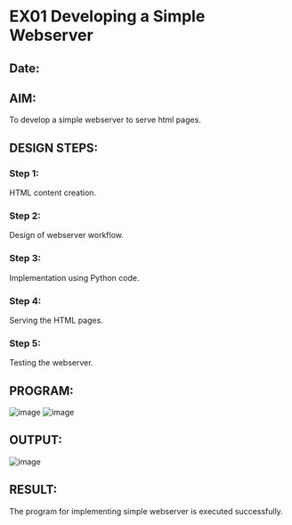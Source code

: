 # EX01 Developing a Simple Webserver
## Date:

## AIM:
To develop a simple webserver to serve html pages.

## DESIGN STEPS:
### Step 1: 
HTML content creation.

### Step 2:
Design of webserver workflow.

### Step 3:
Implementation using Python code.

### Step 4:
Serving the HTML pages.

### Step 5:
Testing the webserver.

## PROGRAM:
![image](https://github.com/KAVIYASHANMUGAM19/simplewebserver/assets/155141139/113bb223-737d-4909-a795-449bed487fba)
![image](https://github.com/KAVIYASHANMUGAM19/simplewebserver/assets/155141139/5aa8cab3-6c06-4959-a3ee-b292d6c0991d)


## OUTPUT:
![image](https://github.com/KAVIYASHANMUGAM19/simplewebserver/assets/155141139/2ad98d51-7911-48c4-84cd-e069f0452f4e)


## RESULT:
The program for implementing simple webserver is executed successfully.
